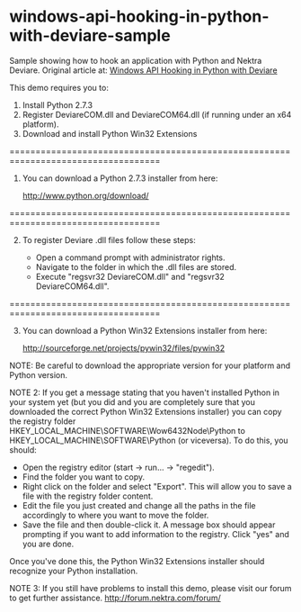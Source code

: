 windows-api-hooking-in-python-with-deviare-sample
=================================================

Sample showing how to hook an application with Python and Nektra Deviare. Original article at: [Windows API Hooking in Python with Deviare](http://blog.nektra.com/main/2012/07/20/windows-api-ho…n-with-deviare/)


This demo requires you to:

1. Install Python 2.7.3
2. Register DeviareCOM.dll and DeviareCOM64.dll (if running under an x64 platform).
3. Download and install Python Win32 Extensions

===================================================================================

1. You can download a Python 2.7.3 installer from here:

	http://www.python.org/download/

===================================================================================

2. To register Deviare .dll files follow these steps:

	- Open a command prompt with administrator rights.
	- Navigate to the folder in which the .dll files are stored.
	- Execute "regsvr32 DeviareCOM.dll" and "regsvr32 DeviareCOM64.dll".
	
===================================================================================

3. You can download a Python Win32 Extensions installer from here:

	http://sourceforge.net/projects/pywin32/files/pywin32

NOTE: Be careful to download the appropriate version for your platform and Python version.

NOTE 2: If you get a message stating that you haven't installed Python in your system yet (but you did and you are completely sure that you downloaded the correct Python Win32 Extensions installer) you can copy the registry folder HKEY_LOCAL_MACHINE\SOFTWARE\Wow6432Node\Python to HKEY_LOCAL_MACHINE\SOFTWARE\Python (or viceversa). To do this, you should:

- Open the registry editor (start -> run... -> "regedit").
- Find the folder you want to copy.
- Right click on the folder and select "Export". This will allow you to save a file with the registry folder content.
- Edit the file you just created and change all the paths in the file accordingly to where you want to move the folder.
- Save the file and then double-click it. A message box should appear prompting if you want to add information to the registry. Click "yes" and you are done.

Once you've done this, the Python Win32 Extensions installer should recognize your Python installation.

NOTE 3: If you still have problems to install this demo, please visit our forum to get further assistance. http://forum.nektra.com/forum/
